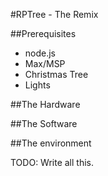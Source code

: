#RPTree - The Remix

##Prerequisites
- node.js
- Max/MSP
- Christmas Tree
- Lights


##The Hardware


##The Software



##The environment

TODO: Write all this.
